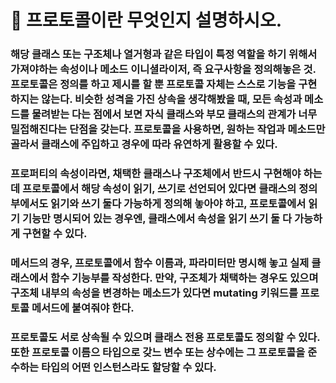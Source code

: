 # 🐥 프로토콜이란 무엇인지 설명하시오.


### 해당 클래스 또는 구조체나 열거형과 같은 타입이 특정 역할을 하기 위해서 가져야하는 속성이나 메소드 이니셜라이저, 즉 요구사항을 정의해놓은 것. 프로토콜은 정의를 하고 제시를 할 뿐 프로토콜 자체는 스스로 기능을 구현하지는 않는다. 비슷한 성격을 가진 상속을 생각해봤을 때, 모든 속성과 메소드를 물려받는 다는 점에서 보면 자식 클래스와 부모 클래스의 관계가 너무 밀접해진다는 단점을 갖는다. 프로토콜을 사용하면, 원하는 작업과 메소드만 골라서 클래스에 주입하고 경우에 따라 유연하게 활용할 수 있다.

### 프로퍼티의 속성이라면, 채택한 클래스나 구조체에서 반드시 구현해야 하는데 프로토콜에서 해당 속성이 읽기, 쓰기로 선언되어 있다면 클래스의 정의부에서도 읽기와 쓰기 둘다 가능하게 정의해 놓아야 하고, 프로토콜에서 읽기 기능만 명시되어 있는 경우엔, 클래스에서 속성을 읽기 쓰기 둘 다 가능하게 구현할 수 있다.

### 메서드의 경우, 프로토콜에서 함수 이름과, 파라미터만 명시해 놓고 실제 클래스에서 함수 기능부를 작성한다. 만약, 구조체가 채택하는 경우도 있으며 구조체 내부의 속성을 변경하는 메소드가 있다면 mutating 키워드를 프로토콜 메서드에 붙여줘야 한다.

### 프로토콜도 서로 상속될 수 있으며 클래스 전용 프로토콜도 정의할 수 있다. 또한 프로토콜 이름으 타입으로 갖느 변수 또는 상수에는 그 프로토콜을 준수하는 타입의 어떤 인스턴스라도 할당할 수 있다.
